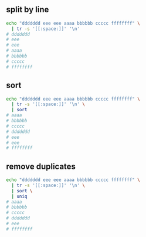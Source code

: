 ## split by line
```bash
echo "ddddddd eee eee aaaa bbbbbb ccccc ffffffff" \
  | tr -s '[[:space:]]' '\n'
# ddddddd
# eee
# eee
# aaaa
# bbbbbb
# ccccc
# ffffffff
```


## sort
```bash
echo "ddddddd eee eee aaaa bbbbbb ccccc ffffffff" \
  | tr -s '[[:space:]]' '\n' \
  | sort 
# aaaa
# bbbbbb
# ccccc
# ddddddd
# eee
# eee
# ffffffff
```



## remove duplicates
```bash
echo "ddddddd eee eee aaaa bbbbbb ccccc ffffffff" \
  | tr -s '[[:space:]]' '\n' \
  | sort \
  | uniq
# aaaa
# bbbbbb
# ccccc
# ddddddd
# eee
# ffffffff
```
